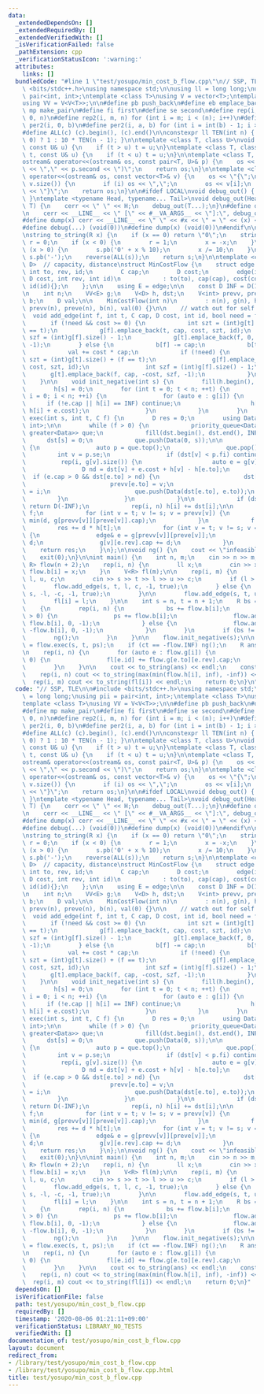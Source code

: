 ```yaml
---
data:
  _extendedDependsOn: []
  _extendedRequiredBy: []
  _extendedVerifiedWith: []
  _isVerificationFailed: false
  _pathExtension: cpp
  _verificationStatusIcon: ':warning:'
  attributes:
    links: []
  bundledCode: "#line 1 \"test/yosupo/min_cost_b_flow.cpp\"\n// SSP, TLE\n\n#include\
    \ <bits/stdc++.h>\nusing namespace std;\n\nusing ll = long long;\nusing pii =\
    \ pair<int, int>;\ntemplate <class T>\nusing V = vector<T>;\ntemplate <class T>\n\
    using VV = V<V<T>>;\n\n#define pb push_back\n#define eb emplace_back\n#define\
    \ mp make_pair\n#define fi first\n#define se second\n#define rep(i, n) rep2(i,\
    \ 0, n)\n#define rep2(i, m, n) for (int i = m; i < (n); i++)\n#define per(i, b)\
    \ per2(i, 0, b)\n#define per2(i, a, b) for (int i = int(b) - 1; i >= int(a); i--)\n\
    #define ALL(c) (c).begin(), (c).end()\n\nconstexpr ll TEN(int n) { return (n ==\
    \ 0) ? 1 : 10 * TEN(n - 1); }\n\ntemplate <class T, class U>\nvoid chmin(T& t,\
    \ const U& u) {\n    if (t > u) t = u;\n}\ntemplate <class T, class U>\nvoid chmax(T&\
    \ t, const U& u) {\n    if (t < u) t = u;\n}\n\ntemplate <class T, class U>\n\
    ostream& operator<<(ostream& os, const pair<T, U>& p) {\n    os << \"(\" << p.first\
    \ << \",\" << p.second << \")\";\n    return os;\n}\n\ntemplate <class T>\nostream&\
    \ operator<<(ostream& os, const vector<T>& v) {\n    os << \"{\";\n    rep(i,\
    \ v.size()) {\n        if (i) os << \",\";\n        os << v[i];\n    }\n    os\
    \ << \"}\";\n    return os;\n}\n\n#ifdef LOCAL\nvoid debug_out() { cerr << endl;\
    \ }\ntemplate <typename Head, typename... Tail>\nvoid debug_out(Head H, Tail...\
    \ T) {\n    cerr << \" \" << H;\n    debug_out(T...);\n}\n#define debug(...) \\\
    \n    cerr << __LINE__ << \" [\" << #__VA_ARGS__ << \"]:\", debug_out(__VA_ARGS__)\n\
    #define dump(x) cerr << __LINE__ << \" \" << #x << \" = \" << (x) << endl\n#else\n\
    #define debug(...) (void(0))\n#define dump(x) (void(0))\n#endif\n\nusing R = __int128;\n\
    \nstring to_string(R x) {\n    if (x == 0) return \"0\";\n    string s;\n    bool\
    \ r = 0;\n    if (x < 0) {\n        r = 1;\n        x = -x;\n    }\n    while\
    \ (x > 0) {\n        s.pb('0' + x % 10);\n        x /= 10;\n    }\n    if (r)\
    \ s.pb('-');\n    reverse(ALL(s));\n    return s;\n}\n\ntemplate <class C, class\
    \ D>  // capacity, distance\nstruct MinCostFlow {\n    struct edge {\n       \
    \ int to, rev, id;\n        C cap;\n        D cost;\n        edge(int to, C cap,\
    \ D cost, int rev, int id)\n            : to(to), cap(cap), cost(cost), rev(rev),\
    \ id(id){};\n    };\n\n    using E = edge;\n\n    const D INF = D(1) << 120;\n\
    \n    int n;\n    VV<E> g;\n    V<D> h, dst;\n    V<int> prevv, preve;\n    V<C>\
    \ b;\n    D val;\n\n    MinCostFlow(int n)\n        : n(n), g(n), h(n), dst(n),\
    \ prevv(n), preve(n), b(n), val(0) {}\n\n    // watch out for self loops!\n  \
    \  void add_edge(int f, int t, C cap, D cost, int id, bool need = false) {\n \
    \       if (!need && cost >= 0) {\n            int szt = (int)g[t].size() + (f\
    \ == t);\n            g[f].emplace_back(t, cap, cost, szt, id);\n            int\
    \ szf = (int)g[f].size() - 1;\n            g[t].emplace_back(f, 0, -cost, szf,\
    \ -1);\n        } else {\n            b[f] -= cap;\n            b[t] += cap;\n\
    \            val += cost * cap;\n            if (!need) {\n                int\
    \ szt = (int)g[t].size() + (f == t);\n                g[f].emplace_back(t, 0,\
    \ cost, szt, id);\n                int szf = (int)g[f].size() - 1;\n         \
    \       g[t].emplace_back(f, cap, -cost, szf, -1);\n            }\n        }\n\
    \    }\n\n    void init_negative(int s) {\n        fill(h.begin(), h.end(), INF);\n\
    \        h[s] = 0;\n        for (int t = 0; t < n; ++t) {\n            for (int\
    \ i = 0; i < n; ++i) {\n                for (auto e : g[i]) {\n              \
    \      if (!e.cap || h[i] == INF) continue;\n                    h[e.to] = min(h[e.to],\
    \ h[i] + e.cost);\n                }\n            }\n        }\n    }\n\n    D\
    \ exec(int s, int t, C f) {\n        D res = 0;\n        using Data = pair<D,\
    \ int>;\n\n        while (f > 0) {\n            priority_queue<Data, vector<Data>,\
    \ greater<Data>> que;\n            fill(dst.begin(), dst.end(), INF);\n      \
    \      dst[s] = 0;\n            que.push(Data(0, s));\n\n            while (!que.empty())\
    \ {\n                auto p = que.top();\n                que.pop();\n       \
    \         int v = p.se;\n                if (dst[v] < p.fi) continue;\n      \
    \          rep(i, g[v].size()) {\n                    auto e = g[v][i];\n    \
    \                D nd = dst[v] + e.cost + h[v] - h[e.to];\n                  \
    \  if (e.cap > 0 && dst[e.to] > nd) {\n                        dst[e.to] = nd;\n\
    \                        prevv[e.to] = v;\n                        preve[e.to]\
    \ = i;\n                        que.push(Data(dst[e.to], e.to));\n           \
    \         }\n                }\n            }\n\n            if (dst[t] == INF)\
    \ return D(-INF);\n            rep(i, n) h[i] += dst[i];\n\n            C d =\
    \ f;\n            for (int v = t; v != s; v = prevv[v]) {\n                d =\
    \ min(d, g[prevv[v]][preve[v]].cap);\n            }\n            f -= d;\n   \
    \         res += d * h[t];\n            for (int v = t; v != s; v = prevv[v])\
    \ {\n                edge& e = g[prevv[v]][preve[v]];\n                e.cap -=\
    \ d;\n                g[v][e.rev].cap += d;\n            }\n        }\n\n    \
    \    return res;\n    }\n};\n\nvoid ng() {\n    cout << \"infeasible\" << endl;\n\
    \    exit(0);\n}\n\nint main() {\n    int n, m;\n    cin >> n >> m;\n    MinCostFlow<R,\
    \ R> flow(n + 2);\n    rep(i, n) {\n        ll x;\n        cin >> x;\n       \
    \ flow.b[i] = x;\n    }\n    V<R> fl(m);\n\n    rep(i, m) {\n        int s, t,\
    \ l, u, c;\n        cin >> s >> t >> l >> u >> c;\n        if (l > 0) {\n    \
    \        flow.add_edge(s, t, l, c, -1, true);\n        } else {\n            flow.add_edge(t,\
    \ s, -l, -c, -1, true);\n        }\n\n        flow.add_edge(s, t, u - l, c, i);\n\
    \        fl[i] = l;\n    }\n\n    int s = n, t = n + 1;\n    R bs = 0, ps = 0;\n\
    \    {\n        rep(i, n) {\n            bs += flow.b[i];\n            if (flow.b[i]\
    \ > 0) {\n                ps += flow.b[i];\n                flow.add_edge(s, i,\
    \ flow.b[i], 0, -1);\n            } else {\n                flow.add_edge(i, t,\
    \ -flow.b[i], 0, -1);\n            }\n        }\n        if (bs != 0) {\n    \
    \        ng();\n        }\n    }\n\n    flow.init_negative(s);\n\n    auto ct\
    \ = flow.exec(s, t, ps);\n    if (ct == -flow.INF) ng();\n    R ans = ct + flow.val;\n\
    \n    rep(i, n) {\n        for (auto e : flow.g[i]) {\n            if (e.id >=\
    \ 0) {\n                fl[e.id] += flow.g[e.to][e.rev].cap;\n            }\n\
    \        }\n    }\n\n    cout << to_string(ans) << endl;\n    const R inf = TEN(15);\n\
    \    rep(i, n) cout << to_string(max(min(flow.h[i], inf), -inf)) << endl;\n  \
    \  rep(i, m) cout << to_string(fl[i]) << endl;\n    return 0;\n}\n"
  code: "// SSP, TLE\n\n#include <bits/stdc++.h>\nusing namespace std;\n\nusing ll\
    \ = long long;\nusing pii = pair<int, int>;\ntemplate <class T>\nusing V = vector<T>;\n\
    template <class T>\nusing VV = V<V<T>>;\n\n#define pb push_back\n#define eb emplace_back\n\
    #define mp make_pair\n#define fi first\n#define se second\n#define rep(i, n) rep2(i,\
    \ 0, n)\n#define rep2(i, m, n) for (int i = m; i < (n); i++)\n#define per(i, b)\
    \ per2(i, 0, b)\n#define per2(i, a, b) for (int i = int(b) - 1; i >= int(a); i--)\n\
    #define ALL(c) (c).begin(), (c).end()\n\nconstexpr ll TEN(int n) { return (n ==\
    \ 0) ? 1 : 10 * TEN(n - 1); }\n\ntemplate <class T, class U>\nvoid chmin(T& t,\
    \ const U& u) {\n    if (t > u) t = u;\n}\ntemplate <class T, class U>\nvoid chmax(T&\
    \ t, const U& u) {\n    if (t < u) t = u;\n}\n\ntemplate <class T, class U>\n\
    ostream& operator<<(ostream& os, const pair<T, U>& p) {\n    os << \"(\" << p.first\
    \ << \",\" << p.second << \")\";\n    return os;\n}\n\ntemplate <class T>\nostream&\
    \ operator<<(ostream& os, const vector<T>& v) {\n    os << \"{\";\n    rep(i,\
    \ v.size()) {\n        if (i) os << \",\";\n        os << v[i];\n    }\n    os\
    \ << \"}\";\n    return os;\n}\n\n#ifdef LOCAL\nvoid debug_out() { cerr << endl;\
    \ }\ntemplate <typename Head, typename... Tail>\nvoid debug_out(Head H, Tail...\
    \ T) {\n    cerr << \" \" << H;\n    debug_out(T...);\n}\n#define debug(...) \\\
    \n    cerr << __LINE__ << \" [\" << #__VA_ARGS__ << \"]:\", debug_out(__VA_ARGS__)\n\
    #define dump(x) cerr << __LINE__ << \" \" << #x << \" = \" << (x) << endl\n#else\n\
    #define debug(...) (void(0))\n#define dump(x) (void(0))\n#endif\n\nusing R = __int128;\n\
    \nstring to_string(R x) {\n    if (x == 0) return \"0\";\n    string s;\n    bool\
    \ r = 0;\n    if (x < 0) {\n        r = 1;\n        x = -x;\n    }\n    while\
    \ (x > 0) {\n        s.pb('0' + x % 10);\n        x /= 10;\n    }\n    if (r)\
    \ s.pb('-');\n    reverse(ALL(s));\n    return s;\n}\n\ntemplate <class C, class\
    \ D>  // capacity, distance\nstruct MinCostFlow {\n    struct edge {\n       \
    \ int to, rev, id;\n        C cap;\n        D cost;\n        edge(int to, C cap,\
    \ D cost, int rev, int id)\n            : to(to), cap(cap), cost(cost), rev(rev),\
    \ id(id){};\n    };\n\n    using E = edge;\n\n    const D INF = D(1) << 120;\n\
    \n    int n;\n    VV<E> g;\n    V<D> h, dst;\n    V<int> prevv, preve;\n    V<C>\
    \ b;\n    D val;\n\n    MinCostFlow(int n)\n        : n(n), g(n), h(n), dst(n),\
    \ prevv(n), preve(n), b(n), val(0) {}\n\n    // watch out for self loops!\n  \
    \  void add_edge(int f, int t, C cap, D cost, int id, bool need = false) {\n \
    \       if (!need && cost >= 0) {\n            int szt = (int)g[t].size() + (f\
    \ == t);\n            g[f].emplace_back(t, cap, cost, szt, id);\n            int\
    \ szf = (int)g[f].size() - 1;\n            g[t].emplace_back(f, 0, -cost, szf,\
    \ -1);\n        } else {\n            b[f] -= cap;\n            b[t] += cap;\n\
    \            val += cost * cap;\n            if (!need) {\n                int\
    \ szt = (int)g[t].size() + (f == t);\n                g[f].emplace_back(t, 0,\
    \ cost, szt, id);\n                int szf = (int)g[f].size() - 1;\n         \
    \       g[t].emplace_back(f, cap, -cost, szf, -1);\n            }\n        }\n\
    \    }\n\n    void init_negative(int s) {\n        fill(h.begin(), h.end(), INF);\n\
    \        h[s] = 0;\n        for (int t = 0; t < n; ++t) {\n            for (int\
    \ i = 0; i < n; ++i) {\n                for (auto e : g[i]) {\n              \
    \      if (!e.cap || h[i] == INF) continue;\n                    h[e.to] = min(h[e.to],\
    \ h[i] + e.cost);\n                }\n            }\n        }\n    }\n\n    D\
    \ exec(int s, int t, C f) {\n        D res = 0;\n        using Data = pair<D,\
    \ int>;\n\n        while (f > 0) {\n            priority_queue<Data, vector<Data>,\
    \ greater<Data>> que;\n            fill(dst.begin(), dst.end(), INF);\n      \
    \      dst[s] = 0;\n            que.push(Data(0, s));\n\n            while (!que.empty())\
    \ {\n                auto p = que.top();\n                que.pop();\n       \
    \         int v = p.se;\n                if (dst[v] < p.fi) continue;\n      \
    \          rep(i, g[v].size()) {\n                    auto e = g[v][i];\n    \
    \                D nd = dst[v] + e.cost + h[v] - h[e.to];\n                  \
    \  if (e.cap > 0 && dst[e.to] > nd) {\n                        dst[e.to] = nd;\n\
    \                        prevv[e.to] = v;\n                        preve[e.to]\
    \ = i;\n                        que.push(Data(dst[e.to], e.to));\n           \
    \         }\n                }\n            }\n\n            if (dst[t] == INF)\
    \ return D(-INF);\n            rep(i, n) h[i] += dst[i];\n\n            C d =\
    \ f;\n            for (int v = t; v != s; v = prevv[v]) {\n                d =\
    \ min(d, g[prevv[v]][preve[v]].cap);\n            }\n            f -= d;\n   \
    \         res += d * h[t];\n            for (int v = t; v != s; v = prevv[v])\
    \ {\n                edge& e = g[prevv[v]][preve[v]];\n                e.cap -=\
    \ d;\n                g[v][e.rev].cap += d;\n            }\n        }\n\n    \
    \    return res;\n    }\n};\n\nvoid ng() {\n    cout << \"infeasible\" << endl;\n\
    \    exit(0);\n}\n\nint main() {\n    int n, m;\n    cin >> n >> m;\n    MinCostFlow<R,\
    \ R> flow(n + 2);\n    rep(i, n) {\n        ll x;\n        cin >> x;\n       \
    \ flow.b[i] = x;\n    }\n    V<R> fl(m);\n\n    rep(i, m) {\n        int s, t,\
    \ l, u, c;\n        cin >> s >> t >> l >> u >> c;\n        if (l > 0) {\n    \
    \        flow.add_edge(s, t, l, c, -1, true);\n        } else {\n            flow.add_edge(t,\
    \ s, -l, -c, -1, true);\n        }\n\n        flow.add_edge(s, t, u - l, c, i);\n\
    \        fl[i] = l;\n    }\n\n    int s = n, t = n + 1;\n    R bs = 0, ps = 0;\n\
    \    {\n        rep(i, n) {\n            bs += flow.b[i];\n            if (flow.b[i]\
    \ > 0) {\n                ps += flow.b[i];\n                flow.add_edge(s, i,\
    \ flow.b[i], 0, -1);\n            } else {\n                flow.add_edge(i, t,\
    \ -flow.b[i], 0, -1);\n            }\n        }\n        if (bs != 0) {\n    \
    \        ng();\n        }\n    }\n\n    flow.init_negative(s);\n\n    auto ct\
    \ = flow.exec(s, t, ps);\n    if (ct == -flow.INF) ng();\n    R ans = ct + flow.val;\n\
    \n    rep(i, n) {\n        for (auto e : flow.g[i]) {\n            if (e.id >=\
    \ 0) {\n                fl[e.id] += flow.g[e.to][e.rev].cap;\n            }\n\
    \        }\n    }\n\n    cout << to_string(ans) << endl;\n    const R inf = TEN(15);\n\
    \    rep(i, n) cout << to_string(max(min(flow.h[i], inf), -inf)) << endl;\n  \
    \  rep(i, m) cout << to_string(fl[i]) << endl;\n    return 0;\n}"
  dependsOn: []
  isVerificationFile: false
  path: test/yosupo/min_cost_b_flow.cpp
  requiredBy: []
  timestamp: '2020-08-06 01:21:11+09:00'
  verificationStatus: LIBRARY_NO_TESTS
  verifiedWith: []
documentation_of: test/yosupo/min_cost_b_flow.cpp
layout: document
redirect_from:
- /library/test/yosupo/min_cost_b_flow.cpp
- /library/test/yosupo/min_cost_b_flow.cpp.html
title: test/yosupo/min_cost_b_flow.cpp
---
```

